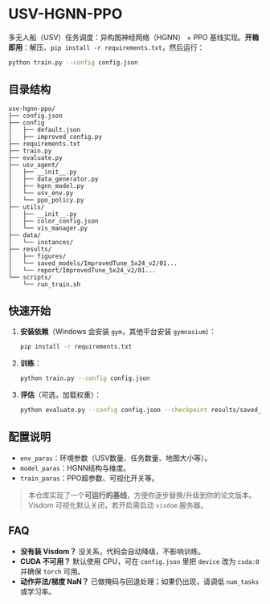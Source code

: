 
# USV-HGNN-PPO

多无人船（USV）任务调度：异构图神经网络（HGNN） + PPO 基线实现。**开箱即用**：解压、`pip install -r requirements.txt`，然后运行：

```bash
python train.py --config config.json
```

## 目录结构

```
usv-hgnn-ppo/
├── config.json
├── config
│   ├── default.json
│   ├── improved_config.py
├── requirements.txt
├── train.py
├── evaluate.py
├── usv_agent/
│   ├── __init__.py
│   ├── data_generator.py
│   ├── hgnn_model.py
│   └── usv_env.py
│   └── ppo_policy.py
├── utils/
│   ├── __init__.py
│   ├── color_config.json
│   └── vis_manager.py
├── data/
│   └── instances/
├── results/
│   ├── figures/
│   └── saved_models/ImprovedTune_5x24_v2/01...
│   └── report/ImprovedTune_5x24_v2/01...
└── scripts/
    └── run_train.sh
```

## 快速开始

1. **安装依赖**（Windows 会安装 `gym`，其他平台安装 `gymnasium`）：
   ```bash
   pip install -r requirements.txt
   ```
2. **训练**：
   ```bash
   python train.py --config config.json
   ```
3. **评估**（可选，加载权重）：
   ```bash
   python evaluate.py --config config.json --checkpoint results/saved_models/agent_ep2.pt
   ```

## 配置说明

- `env_paras`：环境参数（USV数量、任务数量、地图大小等）。
- `model_paras`：HGNN结构与维度。
- `train_paras`：PPO超参数、可视化开关等。

> 本仓库实现了一个**可运行的基线**，方便你逐步替换/升级到你的论文版本。Visdom 可视化默认关闭，若开启需启动 `visdom` 服务器。

## FAQ

- **没有装 Visdom？** 没关系，代码会自动降级，不影响训练。
- **CUDA 不可用？** 默认使用 CPU，可在 `config.json` 里把 `device` 改为 `cuda:0` 并确保 `torch` 可用。
- **动作非法/梯度 NaN？** 已做掩码与回退处理；如果仍出现，请调低 `num_tasks` 或学习率。

